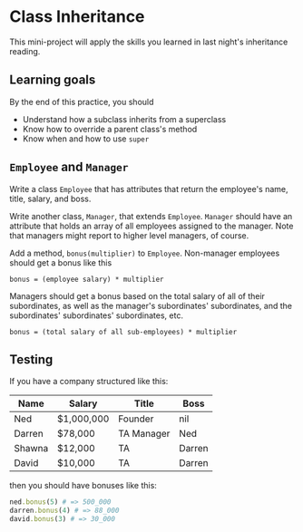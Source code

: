 # Class Inheritance

This mini-project will apply the skills you learned in last night's inheritance
reading.

## Learning goals

By the end of this practice, you should

- Understand how a subclass inherits from a superclass
- Know how to override a parent class's method
- Know when and how to use `super`

## `Employee` and `Manager`

Write a class `Employee` that has attributes that return the employee's name,
title, salary, and boss.

Write another class, `Manager`, that extends `Employee`. `Manager` should have
an attribute that holds an array of all employees assigned to the manager. Note
that managers might report to higher level managers, of course.

Add a method, `bonus(multiplier)` to `Employee`. Non-manager employees should
get a bonus like this

```plaintext
bonus = (employee salary) * multiplier
```

Managers should get a bonus based on the total salary of all of their
subordinates, as well as the manager's subordinates' subordinates, and the
subordinates' subordinates' subordinates, etc.

```plaintext
bonus = (total salary of all sub-employees) * multiplier
```

## Testing

If you have a company structured like this:

| Name   | Salary      | Title      | Boss   |
| ------ | ----------- | ---------- | ------ |
| Ned    | $1,000,000  | Founder    | nil    |
| Darren | $78,000     | TA Manager | Ned    |
| Shawna | $12,000     | TA         | Darren |
| David  | $10,000     | TA         | Darren |

then you should have bonuses like this:

```ruby
ned.bonus(5) # => 500_000
darren.bonus(4) # => 88_000
david.bonus(3) # => 30_000
```
